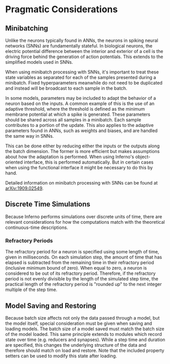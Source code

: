 # Pragmatic Considerations

## Minibatching
Unlike the neurons typically found in ANNs, the neurons in spiking neural networks (SNNs) are fundamentally stateful. In biological neurons, the electric potential difference between the interior and exterior of a cell is the driving force behind the generation of action potentials. This extends to the simplified models used in SNNs.

When using minibatch processing with SNNs, it's important to treat these state variables as separated for each of the samples presented during a minibatch. Fixed hyperparameters meanwhile do not need to be duplicated and instead will be broadcast to each sample in the batch.

In some models, parameters may be included to adapt the behavior of a neuron based on the inputs. A common example of this is the use of an adaptive threshold, where the threshold is defined as the minimum membrane potential at which a spike is generated. These parameters should be shared across all samples in a minibatch. Each sample contributes to a portion of the update. This also applies to the adaptive parameters found in ANNs, such as weights and biases, and are handled the same way in SNNs.

This can be done either by reducing either the inputs or the outputs along the batch dimension. The former is more efficient but makes assumptions about how the adaptation is performed. When using Inferno's object-oriented interface, this is performed automatically. But in certain cases when using the functional interface it might be necessary to do this by hand.

Detailed information on minibatch processing with SNNs can be found at [arXiv:1909.02549](https://arxiv.org/abs/1909.02549).

## Discrete Time Simulations
Because Inferno performs simulations over discrete units of time, there are relevant considerations for how the computations match with the theoretical continuous-time descriptions.

### Refractory Periods
The refractory period for a neuron is specified using some length of time, given in milliseconds. On each simulation step, the amount of time that has elapsed is subtracted from the remaining time in their refractory period (inclusive minimum bound of zero). When equal to zero, a neuron is considered to be out of its refractory period. Therefore, if the refractory period is not evenly divisible by the length of the simulated step time, the practical length of the refractory period is "rounded up" to the next integer multiple of the step time.

## Model Saving and Restoring
Because batch size affects not only the data passed through a model, but the model itself, special consideration must be given when saving and loading models. The batch size of a model saved must match the batch size of the model loaded. This same principle extends to modules which record state over time (e.g. reducers and synapses). While a step time and duration are specified, this changes the underlying structure of the data and therefore should match on load and restore. Note that the included property setters can be used to modify this state after loading.